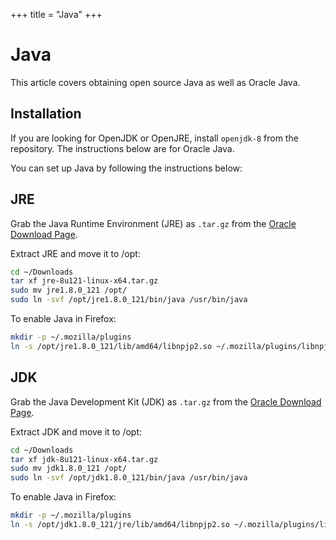 +++
title = "Java"
+++
# Java

This article covers obtaining open source Java as well as Oracle Java.

## Installation

If you are looking for OpenJDK or OpenJRE, install `openjdk-8` from the repository. The instructions below are for Oracle Java.

You can set up Java by following the instructions below:

## JRE

Grab the Java Runtime Environment (JRE) as `.tar.gz` from the [Oracle Download Page](http://www.oracle.com/technetwork/java/javase/downloads/jre8-downloads-2133155.html).

Extract JRE and move it to /opt:

``` bash
cd ~/Downloads
tar xf jre-8u121-linux-x64.tar.gz
sudo mv jre1.8.0_121 /opt/
sudo ln -svf /opt/jre1.8.0_121/bin/java /usr/bin/java
```

To enable Java in Firefox:

``` bash
mkdir -p ~/.mozilla/plugins
ln -s /opt/jre1.8.0_121/lib/amd64/libnpjp2.so ~/.mozilla/plugins/libnpjp2.so
```

## JDK

Grab the Java Development Kit (JDK) as `.tar.gz` from the [Oracle Download Page](http://www.oracle.com/technetwork/java/javase/downloads/jdk8-downloads-2133151.html).

Extract JDK and move it to /opt:

``` bash
cd ~/Downloads
tar xf jdk-8u121-linux-x64.tar.gz
sudo mv jdk1.8.0_121 /opt/
sudo ln -svf /opt/jdk1.8.0_121/bin/java /usr/bin/java
```

To enable Java in Firefox:

``` bash
mkdir -p ~/.mozilla/plugins
ln -s /opt/jdk1.8.0_121/jre/lib/amd64/libnpjp2.so ~/.mozilla/plugins/libnpjp2.so
```